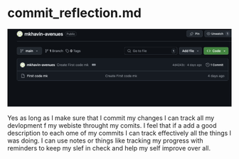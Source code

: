 # commit_reflection.md

![my image](bob.png)

Yes as long as I make sure that I commit my changes I can track all my devlopment f my webiste throught my comits.
I feel that if a add a good description to each ome of my commits I can track effectively all the things I was doing. 
I can use notes or things like tracking my progress with reminders to keep my slef in check and help my self improve over all.
